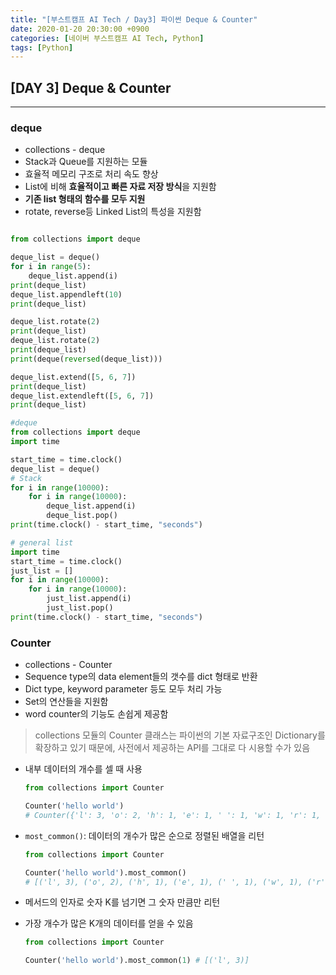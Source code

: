 ```yaml
---
title: "[부스트캠프 AI Tech / Day3] 파이썬 Deque & Counter"
date: 2020-01-20 20:30:00 +0900
categories: [네이버 부스트캠프 AI Tech, Python]
tags: [Python]
---
```



## **[DAY 3] Deque & Counter**

---

### deque

- collections - deque
- Stack과 Queue를 지원하는 모듈
- 효율적 메모리 구조로 처리 속도 향상
- List에 비해 **효율적이고 빠른 자료 저장 방식**을 지원함
- **기존 list 형태의 함수를 모두 지원**
- rotate, reverse등 Linked List의 특성을 지원함

```python

from collections import deque

deque_list = deque()
for i in range(5):
    deque_list.append(i)
print(deque_list)
deque_list.appendleft(10)
print(deque_list)

deque_list.rotate(2)
print(deque_list)
deque_list.rotate(2)
print(deque_list)
print(deque(reversed(deque_list)))

deque_list.extend([5, 6, 7])
print(deque_list)
deque_list.extendleft([5, 6, 7])
print(deque_list)

#deque
from collections import deque
import time

start_time = time.clock()
deque_list = deque()
# Stack
for i in range(10000):
    for i in range(10000):
        deque_list.append(i)
        deque_list.pop()
print(time.clock() - start_time, "seconds")

# general list
import time
start_time = time.clock()
just_list = []
for i in range(10000):
    for i in range(10000):
        just_list.append(i)
        just_list.pop()
print(time.clock() - start_time, "seconds")

```

### **Counter**

- collections - Counter
- Sequence type의 data element들의 갯수를 dict 형태로 반환
- Dict type, keyword parameter 등도 모두 처리 가능
- Set의 연산들을 지원함
- word counter의 기능도 손쉽게 제공함

> collections 모듈의 Counter 클래스는 파이썬의 기본 자료구조인 Dictionary를 확장하고 있기 때문에, 사전에서 제공하는 API를 그대로 다 시용할 수가 있음

- 내부 데이터의 개수를 셀 때 사용

    ```python
    from collections import Counter

    Counter('hello world') 
    # Counter({'l': 3, 'o': 2, 'h': 1, 'e': 1, ' ': 1, 'w': 1, 'r': 1, 'd': 1})
    ```

- `most_common()`: 데이터의 개수가 많은 순으로 정렬된 배열을 리턴

    ```python
    from collections import Counter

    Counter('hello world').most_common() 
    # [('l', 3), ('o', 2), ('h', 1), ('e', 1), (' ', 1), ('w', 1), ('r', 1), ('d', 1)]
    ```

- 메서드의 인자로 숫자 K를 넘기면 그 숫자 만큼만 리턴
- 가장 개수가 많은 K개의 데이터를 얻을 수 있음

    ```python
    from collections import Counter

    Counter('hello world').most_common(1) # [('l', 3)]
    ```
